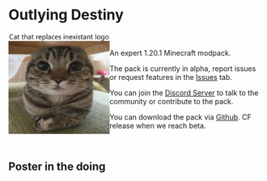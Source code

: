 # Outlying Destiny
<img src="profileImage/placeholderlogo.png" align="left" height="200px" alt="Logo" />

<br>

An expert 1.20.1 Minecraft modpack.

The pack is currently in alpha, report issues or request features in the [Issues](https://github.com/Blackalf14/Outlying-Destiny/issues) tab.

You can join the [Discord Server](https://discord.gg/YYDCyUdD7Y) to talk to the community or contribute to the pack.

You can download the pack via [Github](https://github.com/Blackalf14/Outlying-Destiny/releases). CF release when we reach beta.

<br>

## Poster in the doing
